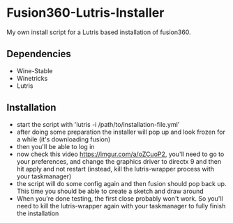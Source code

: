 # Fusion360-Lutris-Installer

My own install script for a Lutris based installation of fusion360.
## Dependencies
- Wine-Stable
- Winetricks
- Lutris

## Installation
- start the script with 'lutris -i /path/to/installation-file.yml'
- after doing some preparation the installer will pop up and look frozen for a while (it's downloading fusion)
- then you'll be able to log in
- now check this video https://imgur.com/a/oZCuoP2, you'll need to go to your preferences, and change the graphics driver to directx 9 and then hit apply and not restart (instead, kill the lutris-wrapper process with your taskmanager)
- the script will do some config again and then fusion should pop back up. This time you should be able to create a sketch and draw around
- When you're done testing, the first close probably won't work. So you'll need to kill the lutris-wrapper again with your taskmanager to fully finish the installation
